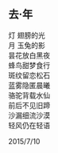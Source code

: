 ## 去·年

灯 翅膀的光<br>
月 玉兔的影<br>
昙花放白黑夜<br>
蜂鸟甜梦食行<br>
斑纹留恋松石<br>
蓝雾隐匿晨曦<br>
骆驼背载水仙<br>
前后不见旧蹄<br>
沙漏细流沙漠<br>
轻风仍在轻语<br>

2015/7/10<br>
